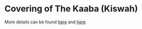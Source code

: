 
# Covering of The Kaaba (Kiswah)
More details can be found [here](https://www.islamiclandmarks.com/makkah-haram-sharief/kiswah-the-cover-of-the-kabah#:~:text=The%20Kiswah%20before%20the%20advent%20of%20Islam) and [here](<[[Islamic Stories/Arabs/The History Of Arabs.excalidraw.md#^a7ZFjLOP|here]]>) 
